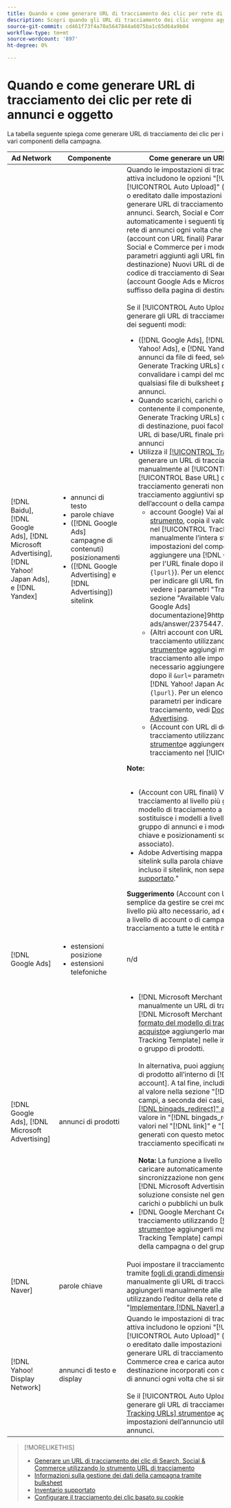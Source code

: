 ```yaml
---
title: Quando e come generare URL di tracciamento dei clic per rete di annunci e oggetto
description: Scopri quando gli URL di tracciamento dei clic vengono aggiunti automaticamente e quando e come aggiungerli manualmente per vari componenti della campagna.
source-git-commit: cd461f73f4a70a5647844a6075ba1c65d64a9b04
workflow-type: tm+mt
source-wordcount: '897'
ht-degree: 0%

---
```


# Quando e come generare URL di tracciamento dei clic per rete di annunci e oggetto

La tabella seguente spiega come generare URL di tracciamento dei clic per i vari componenti della campagna.

| Ad Network | Componente | Come generare un URL di tracciamento dei clic |
| ---- | ---- | ---- |
| [!DNL Baidu], [!DNL Google Ads], [!DNL Microsoft Advertising], [!DNL Yahoo! Japan Ads], e [!DNL Yandex] | <ul><li>annunci di testo</li><li>parole chiave</li><li>([!DNL Google Ads] campagne di contenuti) posizionamenti</li><li>([!DNL Google Advertising] e [!DNL Advertising]) sitelink</li></ul> | Quando le impostazioni di tracciamento per una campagna attiva includono le opzioni &quot;[!UICONTROL EF Redirect]&quot; e &quot;[!UICONTROL Auto Upload]&quot; (impostato a livello di campagna o ereditato dalle impostazioni dell’account), non è necessario generare URL di tracciamento per i componenti del gruppo di annunci. Search, Social e Commerce crea e carica automaticamente i seguenti tipi di URL di tracciamento nella rete di annunci ogni volta che si sincronizza con essa: a) (account con URL finali) Parametri di tracciamento di Search, Social e Commerce per i modelli di tracciamento e gli stessi parametri aggiunti agli URL finali; b) (account con URL di destinazione) Nuovi URL di destinazione incorporati con codice di tracciamento di Search, Social e Commerce; e c) (account Google Ads e Microsoft Advertising) Parametri del suffisso della pagina di destinazione (suffisso URL finale).<br><br>Se il [!UICONTROL Auto Upload] L’opzione è disabilitata e puoi generare gli URL di tracciamento per un componente in uno dei seguenti modi:<ul><li>([!DNL Google Ads], [!DNL Microsoft Advertising], [!DNL Yahoo! Ads], e [!DNL Yandex]a) Quando si pubblicano annunci da file di feed, selezionare [!UICONTROL Generate Tracking URLs] opzione. Facoltativamente, puoi convalidare i campi del modello di tracciamento in qualsiasi file di bulksheet prima di inviarlo alla rete di annunci.</li><li>Quando scarichi, carichi o pubblichi un file bulksheet contenente il componente, seleziona la [!UICONTROL Generate Tracking URLs] opzione. Per gli account con URL di destinazione, puoi facoltativamente convalidare i campi URL di base/URL finale prima di inviare il file alla rete di annunci</li><li>Utilizza il [[!UICONTROL Tracking URLs] strumento](/help/search-social-commerce/tools/click-tracking-url-generate.md) per generare un URL di tracciamento e aggiungerlo manualmente al [!UICONTROL Tracking Template] o [!UICONTROL Base URL] campo. <b>Nota:</b> I modelli di tracciamento generati non includono parametri di tracciamento aggiuntivi specificati nelle impostazioni dell’account o della campagna.<ul><li>account Google) Vai al [[!UICONTROL Tracking URLs] strumento](/help/search-social-commerce/tools/click-tracking-url-generate.md), copia il valore visualizzato sullo schermo nel [!UICONTROL Tracking Template] e aggiungere manualmente l’intera stringa di tracciamento alle impostazioni del componente. È necessario aggiungere una [!DNL Google Ads] [!DNL ValueTrack] per l&#39;URL finale dopo il `&url=` parametro (ad esempio `{lpurl}`). Per un elenco di [!DNL ValueTrack] parametri per indicare gli URL finali nei modelli di tracciamento, vedere i parametri &quot;Tracking template only&quot; nella sezione &quot;Available ValueTrack Parameters&quot; in [[!DNL Google Ads] documentazione]9https://support.google.com/google-ads/answer/2375447.</li><li>(Altri account con URL finali) Genera un URL di tracciamento utilizzando [[!UICONTROL Tracking URLs] strumento](/help/search-social-commerce/tools/click-tracking-url-generate.md)e aggiungi manualmente l’intera stringa di tracciamento alle impostazioni del componente. È necessario aggiungere un parametro per l’URL finale dopo il `&url=` parametro (ad esempio `{lpurl}`). Per [!DNL Yahoo! Japan Ads] account, utilizza il parametro `{lpurl}`. Per un elenco di [!DNL Microsoft Advertising] parametri per indicare gli URL finali nei modelli di tracciamento, vedi [Documentazione di Microsoft Advertising](https://help.bingads.microsoft.com/#apex/3/en/56799).</li><li>(Account con URL di destinazione) Genera un URL di tracciamento utilizzando [[!UICONTROL Tracking URLs] strumento](/help/search-social-commerce/tools/click-tracking-url-generate.md)e aggiungere manualmente l’URL di tracciamento nel [!UICONTROL Base URL] campo.</li></ul></li></ul><b>Note:</b><br><br><ul><li>(Account con URL finali) Viene utilizzato il modello di tracciamento al livello più granulare (ad esempio, un modello di tracciamento a livello di parola chiave sostituisce i modelli a livello di account, campagna e gruppo di annunci e i modelli di tracciamento per parole chiave e posizionamenti sostituiscono quelli per l’annuncio associato).</li><li>Adobe Advertising mappa i clic e i ricavi risultanti dai sitelink sulla parola chiave associata all’annuncio in cui è incluso il sitelink, non separatamente. Consulta &quot;[Inventario supportato](/help/search-social-commerce/introduction/supported-inventory.md).&quot;</li></ul><b>Suggerimento</b> (Account con URL finali) Il tracciamento è più semplice da gestire se crei modelli di tracciamento solo al livello più alto necessario, ad esempio modelli di tracciamento a livello di account o di campagna, per applicare lo stesso tracciamento a tutte le entità nell’account o nella campagna. |
| [!DNL Google Ads] | <ul><li>estensioni posizione</li><li>estensioni telefoniche</li></ul> | n/d |
| [!DNL Google Ads], [!DNL Microsoft Advertising] | annunci di prodotti | <ul><li>[!DNL Microsoft Merchant Center] account: crea manualmente un URL di tracciamento per ogni prodotto nel [!DNL Microsoft Merchant Center] account che utilizza [formato del modello di tracciamento per gli annunci di acquisto](/help/search-social-commerce/tracking/formats-click-tracking-microsoft.md)e aggiungerlo manualmente al [!UICONTROL Tracking Template] nelle impostazioni account, campagna o gruppo di prodotti.<br><br>In alternativa, puoi aggiungere l’URL di tracciamento ai dati di prodotto all’interno di [!DNL Microsoft Merchant Center account]. A tal fine, includi l’URL di tracciamento, insieme al valore nella sezione &quot;[!DNL link]&quot; o &quot;[!DNL mobile_link]&quot; campi, a seconda dei casi, in un [colonna personalizzata &quot;[!DNL bingads_redirect]&quot; all’interno del feed di prodotto](https://help.ads.microsoft.com/#apex/3/en/51084). Il valore in &quot;[!DNL bingads_redirect]Il campo &quot; sostituisce i valori nel &quot;[!DNL link]&quot; e &quot;[!DNL mobile_link]&quot;. Gli URL generati con questo metodo non includono parametri di tracciamento specificati nelle impostazioni dell’account.<br><br><b>Nota:</b> La funzione a livello di account e di campagna per caricare automaticamente il tracciamento durante la sincronizzazione non genera il tracciamento per i nuovi [!DNL Microsoft Advertising] gruppi di prodotti. Una soluzione consiste nel generare il tracciamento quando carichi o pubblichi un bulksheet.</li><li>[!DNL Google Merchant Center] account: genera URL di tracciamento utilizzando [[!UICONTROL Tracking URLs] strumento](/help/search-social-commerce/tools/click-tracking-url-generate.md)e aggiungerli manualmente al [!UICONTROL Tracking Template] campi nelle impostazioni dell’account, della campagna o del gruppo di prodotti.</li></ul> |
| [!DNL Naver] | parole chiave | Puoi impostare il tracciamento dei clic per tutti gli annunci tramite [fogli di grandi dimensioni](/help/search-social-commerce/campaign-management/bulksheets/bulksheet-about.md). In alternativa, puoi generare manualmente gli URL di tracciamento per gli annunci e aggiungerli manualmente alle impostazioni dell’annuncio utilizzando l’editor della rete di annunci. Consulta &quot;[Implementare [!DNL Naver] account di solo tracciamento](/help/search-social-commerce/campaign-management/naver-tracking-only-account-implement.md).&quot; |
| [!DNL Yahoo! Display Network] | annunci di testo e display | Quando le impostazioni di tracciamento per una campagna attiva includono le opzioni &quot;[!UICONTROL EF Redirect]&quot; e &quot;[!UICONTROL Auto Upload]&quot; (impostato a livello di campagna o ereditato dalle impostazioni dell’account), non è necessario generare URL di tracciamento per gli annunci. Search, Social e Commerce crea e carica automaticamente nuovi URL di destinazione incorporati con codice di tracciamento nella rete di annunci ogni volta che si sincronizza con essa.<br><br>Se il [!UICONTROL Auto Upload] è disabilitata, quindi puoi generare gli URL di tracciamento utilizzando [[!UICONTROL Tracking URLs] strumento](/help/search-social-commerce/tools/click-tracking-url-generate.md)e aggiungerli manualmente alle impostazioni dell’annuncio utilizzando l’editor della rete di annunci. |

>[!MORELIKETHIS]
>
>* [Generare un URL di tracciamento dei clic di Search, Social &amp; Commerce utilizzando lo strumento URL di tracciamento](/help/search-social-commerce/tools/click-tracking-url-generate.md)
>* [Informazioni sulla gestione dei dati della campagna tramite bulksheet](/help/search-social-commerce/campaign-management/bulksheets/bulksheet-about.md)
>* [Inventario supportato](/help/search-social-commerce/introduction/supported-inventory.md)
>* [Configurare il tracciamento dei clic basato su cookie](/help/search-social-commerce/tracking/click-tracking-set-up.md)

